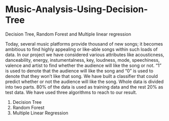 # Music-Analysis-Using-Decision-Tree
Decision Tree, Random Forest and Multiple linear regression

Today, several music platforms provide thousand of new songs; it becomes ambitious to find highly appealing or like-able songs within such loads of data. In our project we have considered various attributes like acousticness, danceability, energy, instumentalness, key, loudness, mode, speechiness, valence and  artist to find whether the audience will like the song or not. “1” is used to denote that the audience will like the song and “0” is used to denote that they won’t like that song. We have built a classifier that could predict whether or not the audience will like the song. Whole data is divided into two parts. 80% of the data is used as training data and the rest 20% as test data. We have used three algorithms to reach to our result. 
1.	Decision Tree 
2.	Random Forest 
3.	Multiple Linear Regression 

